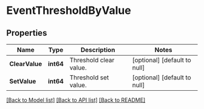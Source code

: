 # EventThresholdByValue

## Properties
Name | Type | Description | Notes
------------ | ------------- | ------------- | -------------
**ClearValue** | **int64** | Threshold clear value. | [optional] [default to null]
**SetValue** | **int64** | Threshold set value. | [optional] [default to null]

[[Back to Model list]](../README.md#documentation-for-models) [[Back to API list]](../README.md#documentation-for-api-endpoints) [[Back to README]](../README.md)


